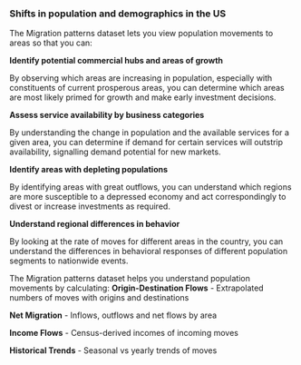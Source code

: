 ### Shifts in population and demographics in the US

The Migration patterns dataset lets you view population movements to areas so that you can:

**Identify potential commercial hubs and areas of growth**

By observing which areas are increasing in population, especially with constituents of current prosperous areas, you can determine which areas are most likely primed for growth and make early investment decisions.

**Assess service availability by business categories**

By understanding the change in population and the available services for a given area, you can determine if demand for certain services will outstrip availability, signalling demand potential for new markets.

**Identify areas with depleting populations**

By identifying areas with great outflows, you can understand which regions are more susceptible to a depressed economy and act correspondingly to divest or increase investments as required.

**Understand regional differences in behavior**

By looking at the rate of moves for different areas in the country, you can understand the differences in behavioral responses of different population segments to nationwide events.

The Migration patterns dataset helps you understand population movements by calculating:
**Origin-Destination Flows** - Extrapolated numbers of moves with origins and destinations

**Net Migration** - Inflows, outflows and net flows by area

**Income Flows** - Census-derived incomes of incoming moves

**Historical Trends** - Seasonal vs yearly trends of moves
